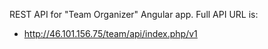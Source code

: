 REST API for "Team Organizer" Angular app.
Full API URL is:
* http://46.101.156.75/team/api/index.php/v1

